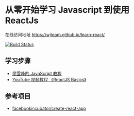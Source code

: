 # 从零开始学习 Javascript 到使用 ReactJs

在线访问地址 https://wjteam.github.io/learn-react/

[![Build Status](https://travis-ci.org/WJTeam/learn-react.svg?branch=master)](https://travis-ci.org/WJTeam/learn-react)

## 学习步骤

- [廖雪峰的 JavaScript 教程](http://www.liaoxuefeng.com/wiki/001434446689867b27157e896e74d51a89c25cc8b43bdb3000)
- [YouTube 视频教程 《ReactJS Basics》](https://www.youtube.com/playlist?list=PL55RiY5tL51oyA8euSROLjMFZbXaV7skS)

## 参考项目

- [facebookincubator/create-react-app](https://github.com/facebookincubator/create-react-app)